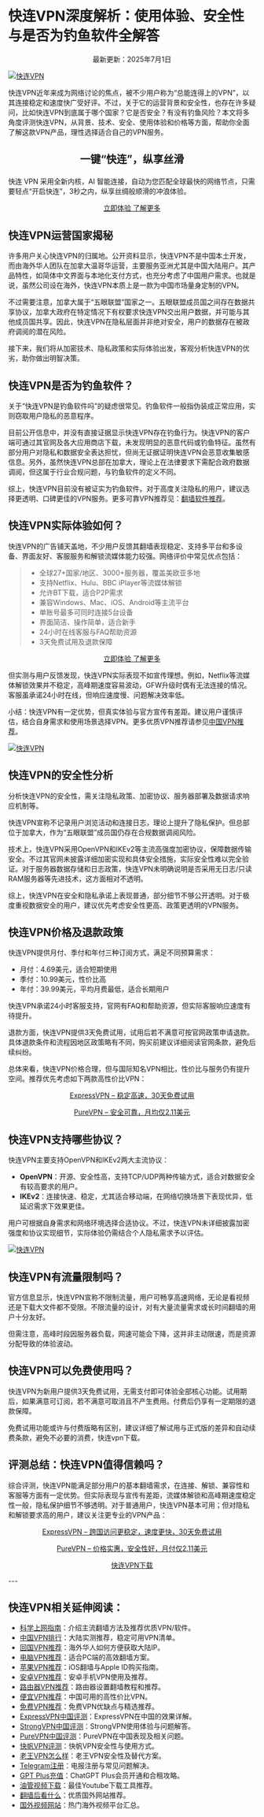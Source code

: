 # 快连VPN深度解析：使用体验、安全性与是否为钓鱼软件全解答

<p align="center">最新更新：2025年7月1日</p>

<a href="https://chawacha.com/show/56.html" target="_blank"><img src="pic/lestvpn快连.jpeg" alt="快连VPN" border="0"></a>

快连VPN近年来成为网络讨论的焦点，被不少用户称为“总能连得上的VPN”，以其连接稳定和速度快广受好评。不过，关于它的运营背景和安全性，也存在许多疑问，比如快连VPN到底属于哪个国家？它是否安全？有没有钓鱼风险？本文将多角度评测快连VPN，从背景、技术、安全、使用体验和价格等方面，帮助你全面了解这款VPN产品，理性选择适合自己的VPN服务。

## <p align="center">一键“快连”，纵享丝滑</p>
快连 VPN 采用全新内核，AI 智能连接，自动为您匹配全球最快的网络节点，只需要轻点“开启快连”，3秒之内，纵享丝绸般顺滑的冲浪体验。

<p align="center"><a href="https://chawacha.com/show/42.html" target="_blank">立即体验   了解更多</a></p>

## 快连VPN运营国家揭秘

许多用户关心快连VPN的归属地。公开资料显示，快连VPN不是中国本土开发，而由海外华人团队在加拿大温哥华运营，主要服务亚洲尤其是中国大陆用户。其产品特性，如简体中文界面与本地化支付方式，也充分考虑了中国用户需求。也就是说，虽然公司设在海外，快连VPN本质上是一款为中国市场量身定制的VPN。

不过需要注意，加拿大属于“五眼联盟”国家之一。五眼联盟成员国之间存在数据共享协议，加拿大政府在特定情况下有权要求快连VPN交出用户数据，并可能与其他成员国共享。因此，快连VPN在隐私层面并非绝对安全，用户的数据存在被政府调阅的潜在风险。

接下来，我们将从加密技术、隐私政策和实际体验出发，客观分析快连VPN的优劣，助你做出明智决策。

## 快连VPN是否为钓鱼软件？

关于“快连VPN是钓鱼软件吗”的疑虑很常见。钓鱼软件一般指伪装成正常应用，实则窃取用户隐私的恶意程序。

目前公开信息中，并没有直接证据显示快连VPN存在钓鱼行为。快连VPN的客户端可通过其官网及各大应用商店下载，未发现明显的恶意代码或钓鱼特征。虽然有部分用户对隐私和数据安全表达担忧，但尚无证据证明快连VPN会恶意收集敏感信息。另外，虽然快连VPN总部在加拿大，理论上在法律要求下需配合政府数据调阅，但这属于行业合规问题，与钓鱼软件的定义不同。

综上，快连VPN目前没有被证实为钓鱼软件。对于高度关注隐私的用户，建议选择更透明、口碑更佳的VPN服务。更多可靠VPN推荐见：<a href="https://sg2025.shop/">翻墙软件推荐</a>。

## 快连VPN实际体验如何？

快连VPN的广告铺天盖地，不少用户反馈其翻墙表现稳定、支持多平台和多设备、界面友好、客服服务和解锁流媒体能力较强。网络评价中常见优点包括：

<blockquote>

* 全球27+国家/地区、3000+服务器，覆盖美欧亚多地
* 支持Netflix、Hulu、BBC iPlayer等流媒体解锁
* 允许BT下载，适合P2P需求
* 兼容Windows、Mac、iOS、Android等主流平台
* 单账号最多可同时连接5台设备
* 界面简洁、操作简单，适合新手
* 24小时在线客服与FAQ帮助资源
* 3天免费试用及退款保障

</blockquote>

<p align="center"><a href="https://chawacha.com/show/42.html" target="_blank">立即体验   了解更多</a></p>

但实测与用户反馈发现，快连VPN实际表现不如宣传理想。例如，Netflix等流媒体解锁效果并不稳定，高峰期速度容易波动，GFW升级时偶有无法连接的情况。客服虽承诺24小时在线，但响应速度慢、问题解决效率低。

小结：快连VPN有一定优势，但真实体验与官方宣传有差距。建议用户谨慎评估，结合自身需求和使用场景选择VPN。更多优质VPN推荐请参见<a href="https://sg2025.shop/">中国VPN推荐</a>。

<a href="https://chawacha.com/show/56.html" target="_blank"><img src="pic/lestvpn快连下载.jpeg" alt="快连VPN" border="0"></a>

## 快连VPN的安全性分析

分析快连VPN的安全性，需关注隐私政策、加密协议、服务器部署及数据请求响应机制等。

快连VPN宣称不记录用户浏览活动和连接日志，理论上提升了隐私保护。但总部位于加拿大，作为“五眼联盟”成员国仍存在合规数据调阅风险。

技术上，快连VPN采用OpenVPN和IKEv2等主流高强度加密协议，保障数据传输安全。不过其官网未披露详细加密实现和具体安全措施，实际安全性难以完全验证。对于服务器数据存储和日志政策，快连VPN未明确说明是否采用无日志/只读RAM服务器等先进技术，这方面相对不透明。

综上，快连VPN在安全和隐私承诺上表现普通，部分细节不够公开透明。对于极度重视数据安全的用户，建议优先考虑安全性更高、政策更透明的VPN服务。

## 快连VPN价格及退款政策

快连VPN提供月付、季付和年付三种订阅方式，满足不同预算需求：

* 月付：4.69美元，适合短期使用
* 季付：10.99美元，性价比高
* 年付：39.99美元，平均月费最低，适合长期用户

快连VPN承诺24小时客服支持，官网有FAQ和帮助资源，但实际客服响应速度有待提升。

退款方面，快连VPN提供3天免费试用，试用后若不满意可按官网政策申请退款。具体退款条件和流程因地区政策略有不同，购买前建议详细阅读官网条款，避免后续纠纷。

总体来看，快连VPN价格合理，但与国际知名VPN相比，性价比与服务仍有提升空间。推荐优先考虑如下两款高性价比VPN：

<p align="center"><a href="https://sg2025.shop/">ExpressVPN – 稳定高速，30天免费试用</a></p>
<p align="center"><a href="https://sg2025.shop/">PureVPN – 安全可靠，月均仅2.11美元</a></p>

## 快连VPN支持哪些协议？

快连VPN主要支持OpenVPN和IKEv2两大主流协议：

* **OpenVPN**：开源、安全性高，支持TCP/UDP两种传输方式，适合对数据安全有较高要求的用户。
* **IKEv2**：连接快速、稳定，尤其适合移动端，在网络切换场景下表现优异，低延迟需求下效果更佳。

用户可根据自身需求和网络环境选择合适协议。不过，快连VPN未详细披露加密强度和协议实现细节，实际体验仍需结合个人隐私需求予以评估。

<a href="https://chawacha.com/show/56.html" target="_blank"><img src="pic/快连官网.jpeg" alt="快连VPN" border="0"></a>

## 快连VPN有流量限制吗？

官方信息显示，快连VPN宣称不限制流量，用户可畅享高速网络，无论是看视频还是下载大文件都不受限。不限流量的设计，对有大量流量需求或长时间翻墙的用户十分友好。

但需注意，高峰时段因服务器负载，网速可能会下降，这并非主动限速，而是资源分配导致的体验波动。

## 快连VPN可以免费使用吗？

快连VPN为新用户提供3天免费试用，无需支付即可体验全部核心功能。试用期后，如果满意可订阅，若不满意可取消且不产生费用。付费后仍享有一定期限的退款保障。

免费试用功能或许与付费版略有区别，建议详细了解试用与正式版的差异和自动续费条款，避免不必要的消费，快连vpn下载。

## 评测总结：快连VPN值得信赖吗？

综合评测，快连VPN能满足部分用户的基本翻墙需求，在连接、解锁、兼容性和客服等方面有一定优势。但实际表现与宣传有差距，流媒体解锁和高峰期速度稳定性一般，隐私保护细节不够透明。对于普通用户，快连VPN基本可用；但对隐私和解锁要求高的用户，建议关注更专业的VPN产品：

<p align="center"><a href="https://sg2025.shop/show/1.html">ExpressVPN – 跨国访问更稳定，速度更快，30天免费试用</a></p>
<p align="center"><a href="https://sg2025.shop/show/5.html">PureVPN – 价格实惠，安全性好，月付仅2.11美元</a></p>

<p align="center"><a href="https://chawacha.com/show/42.html" target="_blank">快连VPN下载</a></p>
---

## 快连VPN相关延伸阅读：

* <a href="https://weixincha.cyou/show/56.html">科学上网指南</a>：介绍主流翻墙方法及推荐优质VPN/软件。
* <a href="https://weixincha.cyou/show/57.html">中国VPN排行</a>：大陆实测推荐，稳定可用VPN清单。
* <a href="https://weixincha.cyou/show/42.html">回国VPN推荐</a>：海外华人如何方便获取大陆IP。
* <a href="https://weixincha.cyou/show/14.html">电脑VPN推荐</a>：适合PC端的高效翻墙方案。
* <a href="https://weixincha.cyou/show/10.html">苹果VPN推荐</a>：iOS翻墙与Apple ID购买指南。
* <a href="https://tianyancha.cyou/show/7.html">安卓VPN推荐</a>：安卓手机VPN使用及推荐。
* <a href="https://tianyancha.cyou/show/4.html">路由器VPN推荐</a>：路由器设置翻墙教程和推荐。
* <a href="https://tianyancha.cyou/show/9.html">便宜VPN推荐</a>：中国可用的高性价比VPN。
* <a href="https://tianyancha.cyou/show/14.html">免费VPN推荐</a>：免费VPN优缺点与精选推荐。
* <a href="https://tianyancha.cyou/show/10.html">ExpressVPN中国评测</a>：ExpressVPN在中国的效果详解。
* <a href="https://tianyancha.cyou/show/16.html">StrongVPN中国评测</a>：StrongVPN使用体验与问题解答。
* <a href="https://tianyancha.cyou/show/3.html">PureVPN中国评测</a>：PureVPN在中国表现及相关问题。
* <a href="https://tianyancha.cyou/show/11.html">快帆VPN评测</a>：快帆VPN安全性与使用方式。
* <a href="https://tianyancha.cyou/show/13.html">老王VPN怎么样</a>：老王VPN安全性及替代方案。
* <a href="https://tianyancha.cyou/show/15.html">Telegram注册</a>：电报注册与常见问题解决。
* <a href="https://tianyancha.cyou/show/19.html">GPT Plus充值</a>：ChatGPT Plus会员开通和合租攻略。
* <a href="https://tianyancha.cyou/show/21.html">油管视频下载</a>：最佳Youtube下载工具推荐。
* <a href="https://tianyancha.cyou/show/22.html">翻墙后看什么</a>：优质国外网站推荐。
* <a href="https://tianyancha.cyou/show/18.html">国外视频网站</a>：热门海外视频平台汇总。

